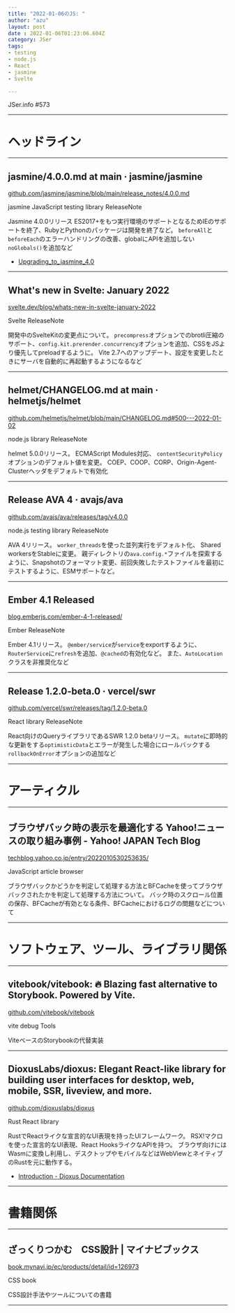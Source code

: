 ```yaml
---
title: "2022-01-06のJS: "
author: "azu"
layout: post
date : 2022-01-06T01:23:06.604Z
category: JSer
tags:
- testing
- node.js
- React
- jasmine
- Svelte

---
```


JSer.info #573

----

<h1 class="site-genre">ヘッドライン</h1>

----

## jasmine/4.0.0.md at main · jasmine/jasmine
[github.com/jasmine/jasmine/blob/main/release\_notes/4.0.0.md](https://github.com/jasmine/jasmine/blob/main/release_notes/4.0.0.md "jasmine/4.0.0.md at main · jasmine/jasmine")
<p class="jser-tags jser-tag-icon"><span class="jser-tag">jasmine</span> <span class="jser-tag">JavaScript</span> <span class="jser-tag">testing</span> <span class="jser-tag">library</span> <span class="jser-tag">ReleaseNote</span></p>

Jasmine 4.0.0リリース
ES2017+をもつ実行環境のサポートとなるためIEのサポートを終了、RubyとPythonのパッケージは開発を終了など。
`beforeAll`と`beforeEach`のエラーハンドリングの改善、globalにAPIを追加しない`noGlobals()`を追加など

- [Upgrading\_to\_jasmine\_4.0](https://jasmine.github.io/tutorials/upgrading_to_Jasmine_4.0 "Upgrading\_to\_jasmine\_4.0")

----

## What&#039;s new in Svelte: January 2022
[svelte.dev/blog/whats-new-in-svelte-january-2022](https://svelte.dev/blog/whats-new-in-svelte-january-2022 "What&#039;s new in Svelte: January 2022")
<p class="jser-tags jser-tag-icon"><span class="jser-tag">Svelte</span> <span class="jser-tag">ReleaseNote</span></p>

開発中のSvelteKitの変更点について。
`precompress`オプションでのbrotli圧縮のサポート、`config.kit.prerender.concurrency`オプションを追加、CSSをJSより優先してpreloadするように。
Vite 2.7へのアップデート、設定を変更したときにサーバを自動的に再起動するようになるなど


----

## helmet/CHANGELOG.md at main · helmetjs/helmet
[github.com/helmetjs/helmet/blob/main/CHANGELOG.md#500---2022-01-02](https://github.com/helmetjs/helmet/blob/main/CHANGELOG.md#500---2022-01-02 "helmet/CHANGELOG.md at main · helmetjs/helmet")
<p class="jser-tags jser-tag-icon"><span class="jser-tag">node.js</span> <span class="jser-tag">library</span> <span class="jser-tag">ReleaseNote</span></p>

helmet 5.0.0リリース。
ECMAScript Modules対応、
`contentSecurityPolicy`オプションのデフォルト値を変更。
COEP、COOP、CORP、Origin-Agent-Clusterヘッダをデフォルトで有効化


----

## Release AVA 4 · avajs/ava
[github.com/avajs/ava/releases/tag/v4.0.0](https://github.com/avajs/ava/releases/tag/v4.0.0 "Release AVA 4 · avajs/ava")
<p class="jser-tags jser-tag-icon"><span class="jser-tag">node.js</span> <span class="jser-tag">testing</span> <span class="jser-tag">library</span> <span class="jser-tag">ReleaseNote</span></p>

AVA 4リリース。
`worker_threads`を使った並列実行をデフォルト化、
Shared workersをStableに変更。
親ディレクトリの`ava.config.*`ファイルを探索するように、Snapshotのフォーマット変更、前回失敗したテストファイルを最初にテストするように、ESMサポートなど。


----

## Ember 4.1 Released
[blog.emberjs.com/ember-4-1-released/](https://blog.emberjs.com/ember-4-1-released/ "Ember 4.1 Released")
<p class="jser-tags jser-tag-icon"><span class="jser-tag">Ember</span> <span class="jser-tag">ReleaseNote</span></p>

Ember 4.1リリース。
`@ember/service`が`service`をexportするように、`RouterService`に`refresh`を追加、`@cached`の有効化など。
また、`AutoLocation`クラスを非推奨化など


----

## Release 1.2.0-beta.0 · vercel/swr
[github.com/vercel/swr/releases/tag/1.2.0-beta.0](https://github.com/vercel/swr/releases/tag/1.2.0-beta.0 "Release 1.2.0-beta.0 · vercel/swr")
<p class="jser-tags jser-tag-icon"><span class="jser-tag">React</span> <span class="jser-tag">library</span> <span class="jser-tag">ReleaseNote</span></p>

React向けのQueryライブラリであるSWR 1.2.0 betaリリース。
`mutate`に即時的な更新をする`optimisticData`とエラーが発生した場合にロールバックする`rollbackOnError`オプションの追加など


----
<h1 class="site-genre">アーティクル</h1>

----

## ブラウザバック時の表示を最適化する Yahoo!ニュースの取り組み事例 - Yahoo! JAPAN Tech Blog
[techblog.yahoo.co.jp/entry/2022010530253635/](https://techblog.yahoo.co.jp/entry/2022010530253635/ "ブラウザバック時の表示を最適化する Yahoo!ニュースの取り組み事例 - Yahoo! JAPAN Tech Blog")
<p class="jser-tags jser-tag-icon"><span class="jser-tag">JavaScript</span> <span class="jser-tag">article</span> <span class="jser-tag">browser</span></p>

ブラウザバックかどうかを判定して処理する方法とBFCacheを使ってブラウザバックされたかを判定して処理する方法について。
バック時のスクロール位置の保存、BFCacheが有効となる条件、BFCacheにおけるログの問題などについて


----
<h1 class="site-genre">ソフトウェア、ツール、ライブラリ関係</h1>

----

## vitebook/vitebook: 🔥 Blazing fast alternative to Storybook. Powered by Vite.
[github.com/vitebook/vitebook](https://github.com/vitebook/vitebook "vitebook/vitebook: 🔥 Blazing fast alternative to Storybook. Powered by Vite.")
<p class="jser-tags jser-tag-icon"><span class="jser-tag">vite</span> <span class="jser-tag">debug</span> <span class="jser-tag">Tools</span></p>

ViteベースのStorybookの代替実装


----

## DioxusLabs/dioxus: Elegant React-like library for building user interfaces for desktop, web, mobile, SSR, liveview, and more.
[github.com/dioxuslabs/dioxus](https://github.com/dioxuslabs/dioxus "DioxusLabs/dioxus: Elegant React-like library for building user interfaces for desktop, web, mobile, SSR, liveview, and more.")
<p class="jser-tags jser-tag-icon"><span class="jser-tag">Rust</span> <span class="jser-tag">React</span> <span class="jser-tag">library</span></p>

RustでReactライクな宣言的なUI表現を持ったUIフレームワーク。
RSX!マクロを使った宣言的なUI表現、React HooksライクなAPIを持つ。
ブラウザ向けにはWasmに変換し利用し、デスクトップやモバイルなどはWebViewとネイティブのRustを元に動作する。

- [Introduction - Dioxus Documentation](https://dioxuslabs.com/guide/ "Introduction - Dioxus Documentation")

----
<h1 class="site-genre">書籍関係</h1>

----

## ざっくりつかむ　CSS設計 | マイナビブックス
[book.mynavi.jp/ec/products/detail/id&#x3D;126973](https://book.mynavi.jp/ec/products/detail/id=126973 "ざっくりつかむ　CSS設計 | マイナビブックス")
<p class="jser-tags jser-tag-icon"><span class="jser-tag">CSS</span> <span class="jser-tag">book</span></p>

CSS設計手法やツールについての書籍


----
